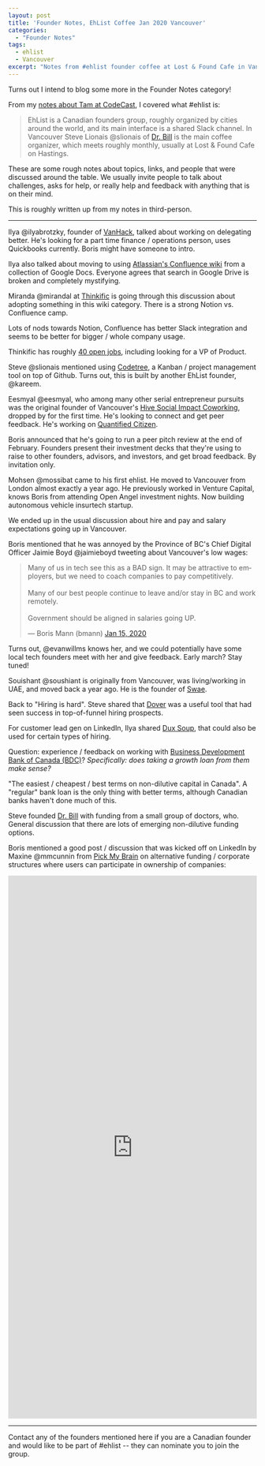 ```yaml
---
layout: post
title: 'Founder Notes, EhList Coffee Jan 2020 Vancouver'
categories:
  - "Founder Notes"
tags:
  - ehlist
  - Vancouver
excerpt: "Notes from #ehlist founder coffee at Lost & Found Cafe in Vancouver, January 22, 2020."
---
```

Turns out I intend to blog some more in the Founder Notes category! 

From my [notes about Tam at CodeCast](../founder-notes-tam-kbeili-at-codecast/), I covered what #ehlist is:

> EhList is a Canadian founders group, roughly organized by cities around the world, and its main interface is a shared Slack channel. In Vancouver Steve Lionais @slionais of [Dr. Bill](<https://www.dr-bill.ca/>) is the main coffee organizer, which meets roughly monthly, usually at Lost & Found Cafe on Hastings.

These are some rough notes about topics, links, and people that were discussed around the table. We usually invite people to talk about challenges, asks for help, or really help and feedback with anything that is on their mind.

This is roughly written up from my notes in third-person.

<hr />

Ilya @ilyabrotzky, founder of [VanHack](https://vanhack.com/), talked about working on delegating better. He's looking for a part time finance / operations person, uses Quickbooks currently. Boris might have someone to intro.

Ilya also talked about moving to using [Atlassian's Confluence wiki](https://www.atlassian.com/software/confluence) from a collection of Google Docs. Everyone agrees that search in Google Drive is broken and completely mystifying.

Miranda @mirandal at [Thinkific](https://www.thinkific.com) is going through this discussion about adopting something in this wiki category. There is a strong Notion vs. Confluence camp.

Lots of nods towards Notion, Confluence has better Slack integration and seems to be better for bigger / whole company usage.

Thinkific has roughly [40 open jobs](https://www.thinkific.com/careers), including looking for a VP of Product.

Steve @slionais mentioned using [Codetree](https://codetree.com/), a Kanban / project management tool on top of Github. Turns out, this is built by another EhList founder, @kareem.

Eesmyal @eesmyal, who among many other serial entrepreneur pursuits was the original founder of Vancouver's [Hive Social Impact Coworking](https://www.hivevancouver.com/), dropped by for the first time. He's looking to connect and get peer feedback. He's working on [Quantified Citizen](https://quantifiedcitizen.com/).

Boris announced that he's going to run a peer pitch review at the end of February. Founders present their investment decks that they're using to raise to other founders, advisors, and investors, and get broad feedback. By invitation only.

Mohsen @mossibat came to his first ehlist. He moved to Vancouver from London almost exactly a year ago. He previously worked in Venture Capital, knows Boris from attending Open Angel investment nights. Now building autonomous vehicle insurtech startup.

We ended up in the usual discussion about hire and pay and salary expectations going up in Vancouver.

Boris mentioned that he was annoyed by the Province of BC's Chief Digital Officer Jaimie Boyd @jaimieboyd
 tweeting about Vancouver's low wages:

<blockquote class="twitter-tweet" data-lang="en"><p lang="en" dir="ltr">Many of us in tech see this as a BAD sign. It may be attractive to employers, but we need to coach companies to pay competitively.<br/>  
<br/>
Many of our best people continue to leave and/or stay in BC and work remotely.<br/>
<br/>
Government should be aligned in salaries going UP.</p>&mdash; Boris Mann (bmann) <a href="https://twitter.com/bmann/status/1217471993035067394">Jan 15, 2020</a></blockquote>
<script async src="//platform.twitter.com/widgets.js" charset="utf-8"></script>

Turns out, @evanwillms knows her, and we could potentially have some local tech founders meet with her and give feedback. Early march? Stay tuned!

Souishant @soushiant is originally from Vancouver, was living/working in UAE, and moved back a year ago. He is the founder of [Swae](http://swae.io/).

Back to "Hiring is hard". Steve shared that [Dover](https://www.dover.io/) was a useful tool that had seen success in top-of-funnel hiring prospects.

For customer lead gen on LinkedIn, Ilya shared [Dux Soup](https://www.dux-soup.com/), that could also be used for certain types of hiring.

Question: experience / feedback on working with [Business Development Bank of Canada (BDC)](https://www.bdc.ca/)? _Specifically: does taking a growth loan from them make sense?_

"The easiest / cheapest / best terms on non-dilutive capital in Canada". A "regular" bank loan is the only thing with better terms, although Canadian banks haven't done much of this.

Steve founded [Dr. Bill](https://www.dr-bill.ca/) with funding from a small group of doctors, who. General discussion that there are lots of emerging non-dilutive funding options.

Boris mentioned a good post / discussion that was kicked off on LinkedIn by Maxine @mmcunnin from [Pick My Brain](https://pickmybrain.world/) on alternative funding / corporate structures where users can participate in ownership of companies:

<iframe src="https://www.linkedin.com/embed/feed/update/urn:li:ugcPost:6625185885493301248" height="1101" width="504" frameborder="0" allowfullscreen="" title="Embedded post"></iframe>

<hr />

Contact any of the founders mentioned here if you are a Canadian founder and would like to be part of #ehlist -- they can nominate you to join the group.